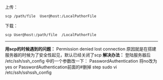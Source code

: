 上传：
~~~
scp /path/file  User@host:/LocalPathorFile
~~~

下载：
~~~
scp User@host:/path/file  /LocalPathorFile
~~~
___
**用scp的时候遇到的问题：**
Permission denied
lost connection
原因就是在搭建服务器的时候为了安全性起见，默认已经关闭了scp
**解决办法：**
登陆服务器后 /etc/ssh/ssh_config 中的一个参数改一下：
PasswordAuthentication 将no改为yes
or
PasswordAuthentication前面的#删掉 step
sudo vi /etc/ssh/sshssh_config
